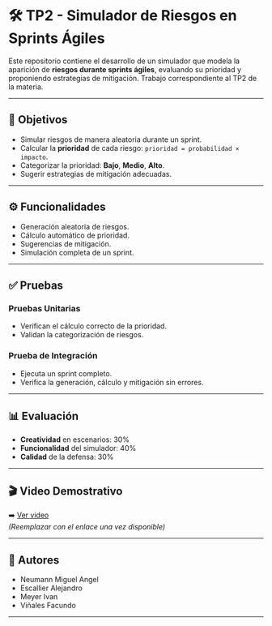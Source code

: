 # 🛠️ TP2 - Simulador de Riesgos en Sprints Ágiles

Este repositorio contiene el desarrollo de un simulador que modela la aparición de **riesgos durante sprints ágiles**, evaluando su prioridad y proponiendo estrategias de mitigación. Trabajo correspondiente al TP2 de la materia.

---

## 📌 Objetivos

- Simular riesgos de manera aleatoria durante un sprint.
- Calcular la **prioridad** de cada riesgo: `prioridad = probabilidad × impacto`.
- Categorizar la prioridad: **Bajo**, **Medio**, **Alto**.
- Sugerir estrategias de mitigación adecuadas.

---

## ⚙️ Funcionalidades

- Generación aleatoria de riesgos.
- Cálculo automático de prioridad.
- Sugerencias de mitigación.
- Simulación completa de un sprint.

---

## ✅ Pruebas

### Pruebas Unitarias

- Verifican el cálculo correcto de la prioridad.
- Validan la categorización de riesgos.

### Prueba de Integración

- Ejecuta un sprint completo.
- Verifica la generación, cálculo y mitigación sin errores.

---

## 📊 Evaluación

- **Creatividad** en escenarios: 30%  
- **Funcionalidad** del simulador: 40%  
- **Calidad** de la defensa: 30%

---

## 🎬 Video Demostrativo

➡️ [Ver video](#)  
*(Reemplazar con el enlace una vez disponible)*

---

## 👥 Autores

- Neumann Miguel Angel
- Escallier Alejandro
- Meyer Ivan
- Viñales Facundo

---
